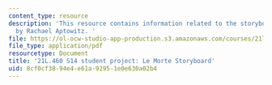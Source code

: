 ```yaml
---
content_type: resource
description: 'This resource contains information related to the storyboard final project
  by Rachael Aptowitz. '
file: https://ol-ocw-studio-app-production.s3.amazonaws.com/courses/21l-460-medieval-literature-legends-of-arthur-fall-2013/8cf0cf3894e4e61a92951e0e630a02b4_MIT21L_460F13_Storyboard.pdf
file_type: application/pdf
resourcetype: Document
title: '21L.460 S14 student project: Le Morte Storyboard'
uid: 8cf0cf38-94e4-e61a-9295-1e0e630a02b4
---
```

